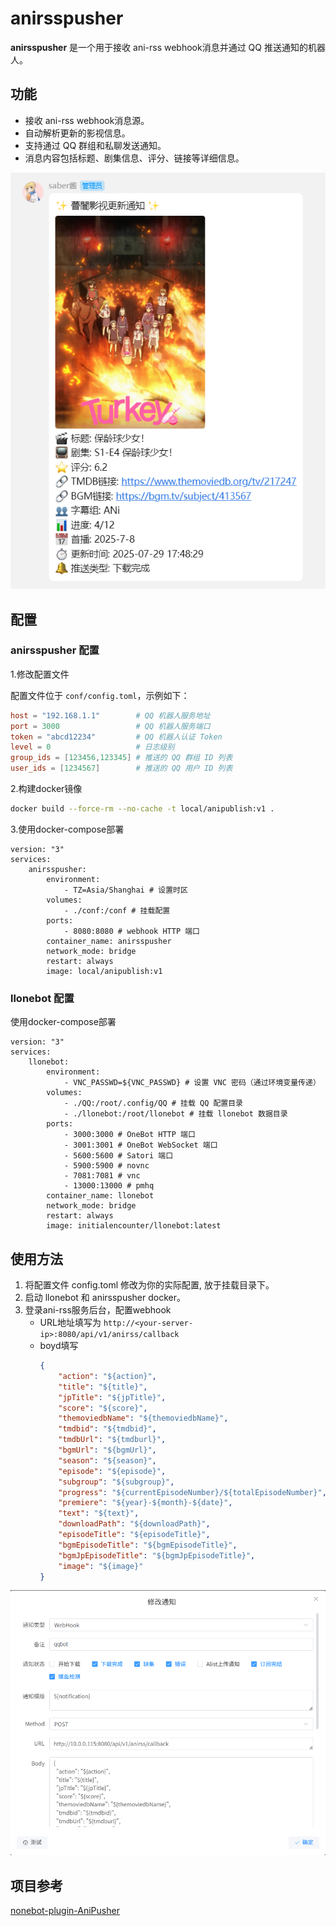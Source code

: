 # anirsspusher

**anirsspusher** 是一个用于接收 ani-rss webhook消息并通过 QQ 推送通知的机器人。
## 功能

- 接收 ani-rss webhook消息源。
- 自动解析更新的影视信息。
- 支持通过 QQ 群组和私聊发送通知。
- 消息内容包括标题、剧集信息、评分、链接等详细信息。

![show](./resource/p1.png)

## 配置
### anirsspusher 配置

1.修改配置文件

配置文件位于 `conf/config.toml`，示例如下：

```toml
host = "192.168.1.1"        # QQ 机器人服务地址
port = 3000                 # QQ 机器人服务端口
token = "abcd12234"         # QQ 机器人认证 Token
level = 0                   # 日志级别
group_ids = [123456,123345] # 推送的 QQ 群组 ID 列表
user_ids = [1234567]        # 推送的 QQ 用户 ID 列表
```

2.构建docker镜像

```bash
docker build --force-rm --no-cache -t local/anipublish:v1 .
```

3.使用docker-compose部署
```
version: "3"
services:
    anirsspusher:
        environment:
            - TZ=Asia/Shanghai # 设置时区
        volumes:
            - ./conf:/conf # 挂载配置
        ports:
            - 8080:8080 # webhook HTTP 端口
        container_name: anirsspusher
        network_mode: bridge
        restart: always
        image: local/anipublish:v1
```

###  llonebot 配置
使用docker-compose部署
```
version: "3"
services:
    llonebot:
        environment:
            - VNC_PASSWD=${VNC_PASSWD} # 设置 VNC 密码（通过环境变量传递）
        volumes:
            - ./QQ:/root/.config/QQ # 挂载 QQ 配置目录
            - ./llonebot:/root/llonebot # 挂载 llonebot 数据目录
        ports:
            - 3000:3000 # OneBot HTTP 端口
            - 3001:3001 # OneBot WebSocket 端口
            - 5600:5600 # Satori 端口
            - 5900:5900 # novnc
            - 7081:7081 # vnc
            - 13000:13000 # pmhq
        container_name: llonebot
        network_mode: bridge
        restart: always
        image: initialencounter/llonebot:latest
```
## 使用方法
1. 将配置文件 config.toml 修改为你的实际配置, 放于挂载目录下。
2. 启动 llonebot 和 anirsspusher docker。
3. 登录ani-rss服务后台，配置webhook
   - URL地址填写为 `http://<your-server-ip>:8080/api/v1/anirss/callback`
   - boyd填写
      ```json
      {
          "action": "${action}",
          "title": "${title}",
          "jpTitle": "${jpTitle}",
          "score": "${score}",
          "themoviedbName": "${themoviedbName}",
          "tmdbid": "${tmdbid}",
          "tmdbUrl": "${tmdburl}",
          "bgmUrl": "${bgmUrl}",
          "season": "${season}",
          "episode": "${episode}",
          "subgroup": "${subgroup}",
          "progress": "${currentEpisodeNumber}/${totalEpisodeNumber}",
          "premiere": "${year}-${month}-${date}",
          "text": "${text}",
          "downloadPath": "${downloadPath}",
          "episodeTitle": "${episodeTitle}",
          "bgmEpisodeTitle": "${bgmEpisodeTitle}",
          "bgmJpEpisodeTitle": "${bgmJpEpisodeTitle}",
          "image": "${image}"
      }
      ```
![show](./resource/p2.png)
## 项目参考
[nonebot-plugin-AniPusher](https://github.com/AriadusTT/nonebot-plugin-AniPusher)

